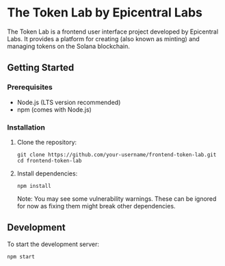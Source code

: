 # The Token Lab by Epicentral Labs

The Token Lab is a frontend user interface project developed by Epicentral Labs. It provides a platform for creating (also known as minting) and managing tokens on the Solana blockchain.

## Getting Started

### Prerequisites

- Node.js (LTS version recommended)
- npm (comes with Node.js)

### Installation

1. Clone the repository:
   ```
   git clone https://github.com/your-username/frontend-token-lab.git
   cd frontend-token-lab
   ```

2. Install dependencies:
   ```
   npm install
   ```
   Note: You may see some vulnerability warnings. These can be ignored for now as fixing them might break other dependencies.

## Development

To start the development server:
```
npm start
```
